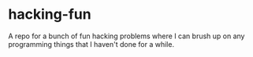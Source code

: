 # hacking-fun

A repo for a bunch of fun hacking problems where I can brush up on any programming things that I haven't done for a while.
